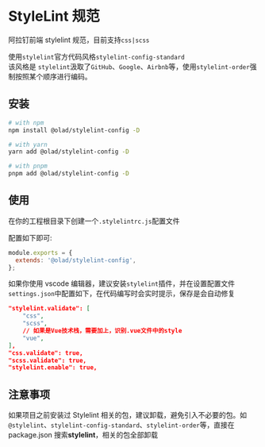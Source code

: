 # StyleLint 规范

阿拉钉前端 stylelint 规范，目前支持`css|scss`

使用`stylelint`官方代码风格`stylelint-config-standard`  
该风格是 `stylelint`汲取了`GitHub`、`Google`、`Airbnb`等，使用`stylelint-order`强制按照某个顺序进行编码。

## 安装

```bash
# with npm
npm install @olad/stylelint-config -D

# with yarn
yarn add @olad/stylelint-config -D

# with pnpm
pnpm add @olad/stylelint-config -D
```

## 使用

在你的工程根目录下创建一个`.stylelintrc.js`配置文件

配置如下即可:

```js
module.exports = {
  extends: '@olad/stylelint-config',
};
```

如果你使用 vscode 编辑器，建议安装`stylelint`插件，并在设置配置文件`settings.json`中配置如下，在代码编写时会实时提示，保存是会自动修复

```json
"stylelint.validate": [
    "css",
    "scss",
    // 如果是Vue技术栈，需要加上，识别.vue文件中的style
    "vue",
],
"css.validate": true,
"scss.validate": true,
"stylelint.enable": true,
```

## 注意事项

如果项目之前安装过 Stylelint 相关的包，建议卸载，避免引入不必要的包。如`@stylelint`、`stylelint-config-standard`、`stylelint-order`等，直接在 package.json 搜索**stylelint**，相关的包全部卸载
